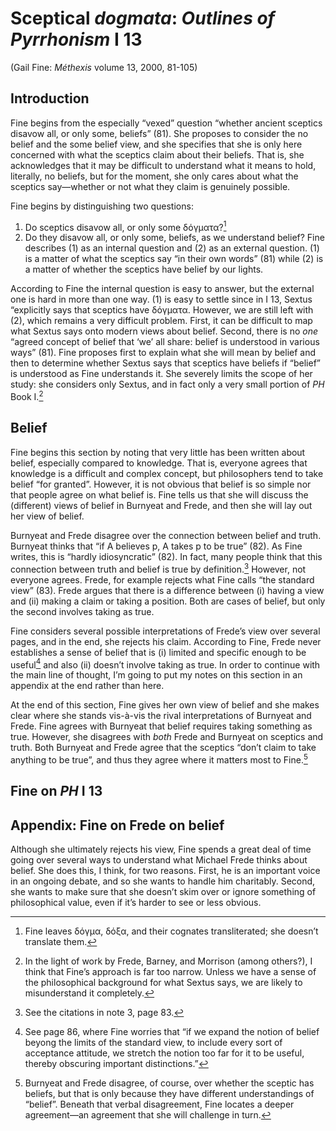 # Sceptical *dogmata*: *Outlines of Pyrrhonism* I 13
(Gail Fine: *Méthexis* volume 13, 2000, 81-105)

## Introduction

Fine begins from the especially “vexed” question “whether ancient sceptics disavow all, or only some, beliefs” (81). She proposes to consider the no belief and the some belief view, and she specifies that she is only here concerned with what the sceptics claim about their beliefs. That is, she acknowledges that it may be difficult to understand what it means to hold, literally, no beliefs, but for the moment, she only cares about what the sceptics say—whether or not what they claim is genuinely possible.

Fine begins by distinguishing two questions:
1. Do sceptics disavow all, or only some δόγματα?[^1]
1. Do they disavow all, or only some, beliefs, as we understand belief?
Fine describes (1) as an internal question and (2) as an external question. (1) is a matter of what the sceptics say “in their own words” (81) while (2) is a matter of whether the sceptics have belief by our lights.

According to Fine the internal question is easy to answer, but the external one is hard in more than one way. (1) is easy to settle since in I 13, Sextus “explicitly says that sceptics have δόγματα. However, we are still left with (2), which remains a very difficult problem. First, it can be difficult to map what Sextus says onto modern views about belief. Second, there is no *one* “agreed concept of belief that ‘we’ all share: belief is understood in various ways” (81). Fine proposes first to explain what she will mean by belief and then to determine whether Sextus says that sceptics have beliefs if “belief” is understood as Fine understands it. She severely limits the scope of her study: she considers only Sextus, and in fact only a very small portion of *PH* Book I.[^2]

## Belief

Fine begins this section by noting that very little has been written about belief, especially compared to knowledge. That is, everyone agrees that knowledge is a difficult and complex concept, but philosophers tend to take belief “for granted”. However, it is not obvious that belief is so simple nor that people agree on what belief is. Fine tells us that she will discuss the (different) views of belief in Burnyeat and Frede, and then she will lay out her view of belief.

Burnyeat and Frede disagree over the connection between belief and truth. Burnyeat thinks that “if A believes p, A takes p to be true” (82). As Fine writes, this is “hardly idiosyncratic” (82). In fact, many people think that this connection between truth and belief is true by definition.[^3] However, not everyone agrees. Frede, for example rejects what Fine calls “the standard view” (83). Frede argues that there is a difference between (i) having a view and (ii) making a claim or taking a position. Both are cases of belief, but only the second involves taking as true.

Fine considers several possible interpretations of Frede’s view over several pages, and in the end, she rejects his claim. According to Fine, Frede never establishes a sense of belief that is (i) limited and specific enough to be useful[^4] and also (ii) doesn’t involve taking as true. In order to continue with the main line of thought, I’m going to put my notes on this section in an appendix at the end rather than here.

At the end of this section, Fine gives her own view of belief and she makes clear where she stands vis-à-vis the rival interpretations of Burnyeat and Frede. Fine agrees with Burnyeat that belief requires taking something as true. However, she disagrees with *both* Frede and Burnyeat on sceptics and truth. Both Burnyeat and Frede agree that the sceptics “don’t claim to take anything to be true”, and thus they agree where it matters most to Fine.[^5]

## Fine on *PH* I 13



## Appendix: Fine on Frede on belief

Although she ultimately rejects his view, Fine spends a great deal of time going over several ways to understand what Michael Frede thinks about belief. She does this, I think, for two reasons. First, he is an important voice in an ongoing debate, and so she wants to handle him charitably. Second, she wants to make sure that she doesn’t skim over or ignore something of philosophical value, even if it’s harder to see or less obvious.

[^1]: Fine leaves δόγμα, δόξα, and their cognates transliterated; she doesn’t translate them.

[^2]: In the light of work by Frede, Barney, and Morrison (among others?), I think that Fine’s approach is far too narrow. Unless we have a sense of the philosophical background for what Sextus says, we are likely to misunderstand it completely.

[^3]: See the citations in note 3, page 83.

[^4]: See page 86, where Fine worries that “if we expand the notion of belief beyong the limits of the standard view, to include every sort of acceptance attitude, we stretch the notion too far for it to be useful, thereby obscuring important distinctions.”

[^5]: Burnyeat and Frede disagree, of course, over whether the sceptic has beliefs, but that is only because they have different understandings of “belief”. Beneath that verbal disagreement, Fine locates a deeper agreement—an agreement that she will challenge in turn.
